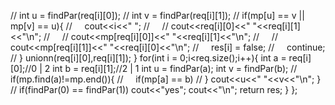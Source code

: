 // int u = findPar(req[i][0]);
// int v = findPar(req[i][1]);
// if(mp[u] == v || mp[v] == u){
//     cout<<i<<" ";
//     // cout<<req[i][0]<<" "<<req[i][1]<<"\n";
//     // cout<<mp[req[i][0]]<<" "<<req[i][1]<<"\n";
//     // cout<<mp[req[i][1]]<<" "<<req[i][0]<<"\n";
//     res[i] = false;
//     continue;
// }
unionn(req[i][0],req[i][1]);
}
for(int i = 0;i<req.size();i++){
int a = req[i][0];//0 | 2
int b = req[i][1];//2 | 1
int u = findPar(a);
int v = findPar(b);
// if(mp.find(a)!=mp.end()){
//     if(mp[a] == b)
// }
cout<<u<<" "<<v<<"\n";
}
// if(findPar(0) == findPar(1)) cout<<"yes";
cout<<"\n";
return res;
}
};
```